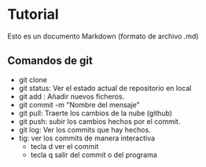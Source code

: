 # Tutorial

Esto es un documento Markdown (formato de archivo .md)

## Comandos de git

- git clone <repo>
- git status: Ver el estado actual de repositorio en local
- git add <nombre del fichero o varios ficheros>: Añadir nuevos ficheros.
- git commit -m "Nombre del mensaje"
- git pull: Traerte los cambios de la nube (github)
- git push: subir los cambios hechos por el commit.
- git log: Ver los commits que hay hechos.
- tig: ver los commits de manera interactiva
    - tecla d ver el commit
    - tecla q salir del commit o del programa
